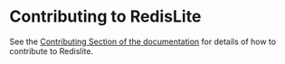 Contributing to RedisLite
=========================

See the [Contributing Section of the documentation](http://redislite.readthedocs.org/en/latest/topic/contributing.html) for details of how to contribute to Redislite.
